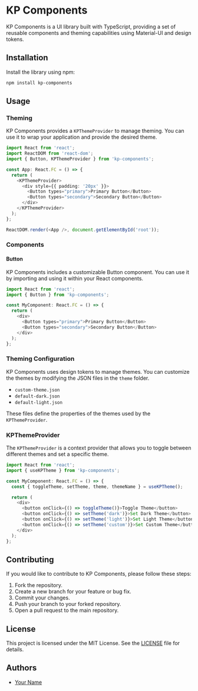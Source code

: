 
# KP Components

KP Components is a UI library built with TypeScript, providing a set of reusable components and theming capabilities using Material-UI and design tokens.

## Installation

Install the library using npm:

```sh
npm install kp-components
```

## Usage

### Theming

KP Components provides a `KPThemeProvider` to manage theming. You can use it to wrap your application and provide the desired theme.

```typescript
import React from 'react';
import ReactDOM from 'react-dom';
import { Button, KPThemeProvider } from 'kp-components';

const App: React.FC = () => {
  return (
    <KPThemeProvider>
      <div style={{ padding: '20px' }}>
        <Button types="primary">Primary Button</Button>
        <Button types="secondary">Secondary Button</Button>
      </div>
    </KPThemeProvider>
  );
};

ReactDOM.render(<App />, document.getElementById('root'));
```

### Components

#### Button

KP Components includes a customizable Button component. You can use it by importing and using it within your React components.

```typescript
import React from 'react';
import { Button } from 'kp-components';

const MyComponent: React.FC = () => {
  return (
    <div>
      <Button types="primary">Primary Button</Button>
      <Button types="secondary">Secondary Button</Button>
    </div>
  );
};
```

### Theming Configuration

KP Components uses design tokens to manage themes. You can customize the themes by modifying the JSON files in the `theme` folder.

- `custom-theme.json`
- `default-dark.json`
- `default-light.json`

These files define the properties of the themes used by the `KPThemeProvider`.

### KPThemeProvider

The `KPThemeProvider` is a context provider that allows you to toggle between different themes and set a specific theme.

```typescript
import React from 'react';
import { useKPTheme } from 'kp-components';

const MyComponent: React.FC = () => {
  const { toggleTheme, setTheme, theme, themeName } = useKPTheme();

  return (
    <div>
      <button onClick={() => toggleTheme()}>Toggle Theme</button>
      <button onClick={() => setTheme('dark')}>Set Dark Theme</button>
      <button onClick={() => setTheme('light')}>Set Light Theme</button>
      <button onClick={() => setTheme('custom')}>Set Custom Theme</button>
    </div>
  );
};
```

## Contributing

If you would like to contribute to KP Components, please follow these steps:

1. Fork the repository.
2. Create a new branch for your feature or bug fix.
3. Commit your changes.
4. Push your branch to your forked repository.
5. Open a pull request to the main repository.

## License

This project is licensed under the MIT License. See the [LICENSE](LICENSE) file for details.

## Authors

- [Your Name](https://github.com/your-github-username)
